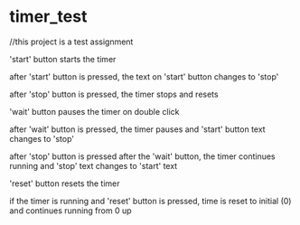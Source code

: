 # timer_test
//this project is a test assignment

'start' button starts the timer

after 'start' button is pressed, the text on 'start' button changes to 'stop'

after 'stop' button is pressed, the timer stops and resets

'wait' button pauses the timer on double click

after 'wait' button is pressed, the timer pauses and 'start' button text changes to 'stop'

after 'stop' button is pressed after the 'wait' button, the timer continues running and 'stop' text changes to 'start' text

'reset' button resets the timer

if the timer is running and 'reset' button is pressed, time is reset to initial (0) and continues running from 0 up
